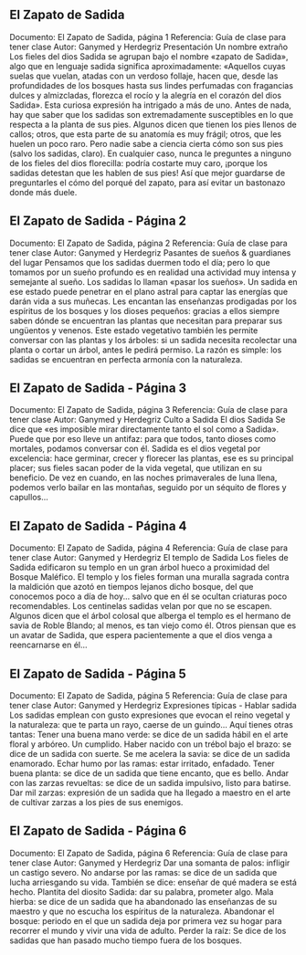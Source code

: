 ## El Zapato de Sadida
Documento: El Zapato de Sadida, página 1
Referencia: Guía de clase para tener clase
Autor: Ganymed y Herdegriz
Presentación
Un nombre extraño
Los fieles del dios Sadida se agrupan bajo el nombre «zapato de Sadida», algo que en lenguaje sadida significa aproximadamente: «Aquellos cuyas suelas que vuelan, atadas con un verdoso follaje, hacen que, desde las profundidades de los bosques hasta sus lindes perfumadas con fragancias dulces y almizcladas, florezca el rocío y la alegría en el corazón del dios Sadida». Esta curiosa expresión ha intrigado a más de uno. Antes de nada, hay que saber que los sadidas son extremadamente susceptibles en lo que respecta a la planta de sus pies. Algunos dicen que tienen los pies llenos de callos; otros, que esta parte de su anatomía es muy frágil; otros, que les huelen un poco raro. Pero nadie sabe a ciencia cierta cómo son sus pies (salvo los sadidas, claro). En cualquier caso, nunca le preguntes a ninguno de los fieles del dios florecilla: podría costarte muy caro, ¡porque los sadidas detestan que les hablen de sus pies! Así que mejor guardarse de preguntarles el cómo del porqué del zapato, para así evitar un bastonazo donde más duele.

## El Zapato de Sadida - Página 2
Documento: El Zapato de Sadida, página 2
Referencia: Guía de clase para tener clase
Autor: Ganymed y Herdegriz
Pasantes de sueños &amp; guardianes del lugar
Pensamos que los sadidas duermen todo el día; pero lo que tomamos por un sueño profundo es en realidad una actividad muy intensa y semejante al sueño. Los sadidas lo llaman «pasar los sueños». Un sadida en ese estado puede penetrar en el plano astral para captar las energías que darán vida a sus muñecas. Les encantan las enseñanzas prodigadas por los espíritus de los bosques y los dioses pequeños: gracias a ellos siempre saben dónde se encuentran las plantas que necesitan para preparar sus ungüentos y venenos. Este estado vegetativo también les permite conversar con las plantas y los árboles: si un sadida necesita recolectar una planta o cortar un árbol, antes le pedirá permiso. La razón es simple: los sadidas se encuentran en perfecta armonía con la naturaleza.

## El Zapato de Sadida - Página 3
Documento: El Zapato de Sadida, página 3
Referencia: Guía de clase para tener clase
Autor: Ganymed y Herdegriz
Culto a Sadida
El dios Sadida
Se dice que «es imposible mirar directamente tanto el sol como a Sadida». Puede que por eso lleve un antifaz: para que todos, tanto dioses como mortales, podamos conversar con él. Sadida es el dios vegetal por excelencia: hace germinar, crecer y florecer las plantas, ese es su principal placer; sus fieles sacan poder de la vida vegetal, que utilizan en su beneficio. De vez en cuando, en las noches primaverales de luna llena, podemos verlo bailar en las montañas, seguido por un séquito de flores y capullos...

## El Zapato de Sadida - Página 4
Documento: El Zapato de Sadida, página 4
Referencia: Guía de clase para tener clase
Autor: Ganymed y Herdegriz
El templo de Sadida
Los fieles de Sadida edificaron su templo en un gran árbol hueco a proximidad del Bosque Maléfico. El templo y los fieles forman una muralla sagrada contra la maldición que azotó en tiempos lejanos dicho bosque, del que conocemos poco a día de hoy... salvo que en él se ocultan criaturas poco recomendables. Los centinelas sadidas velan por que no se escapen.
Algunos dicen que el árbol colosal que alberga el templo es el hermano de savia de Roble Blando; al menos, es tan viejo como él. Otros piensan que es un avatar de Sadida, que espera pacientemente a que el dios venga a reencarnarse en él...

## El Zapato de Sadida - Página 5
Documento: El Zapato de Sadida, página 5
Referencia: Guía de clase para tener clase
Autor: Ganymed y Herdegriz
Expresiones típicas - Hablar sadida
Los sadidas emplean con gusto expresiones que evocan el reino vegetal y la naturaleza: que te parta un rayo, caerse de un guindo... Aquí tienes otras tantas:
Tener una buena mano verde: se dice de un sadida hábil en el arte floral y arbóreo. Un cumplido.
Haber nacido con un trébol bajo el brazo: se dice de un sadida con suerte.
Se me acelera la savia: se dice de un sadida enamorado.
Echar humo por las ramas: estar irritado, enfadado.
Tener buena planta: se dice de un sadida que tiene encanto, que es bello.
Andar con las zarzas revueltas: se dice de un sadida impulsivo, listo para batirse.
Dar mil zarzas: expresión de un sadida que ha llegado a maestro en el arte de cultivar zarzas a los pies de sus enemigos.

## El Zapato de Sadida - Página 6
Documento: El Zapato de Sadida, página 6
Referencia: Guía de clase para tener clase
Autor: Ganymed y Herdegriz
Dar una somanta de palos: infligir un castigo severo.
No andarse por las ramas: se dice de un sadida que lucha arriesgando su vida. También se dice: enseñar de qué madera se está hecho.
Plantita del diosito Sadida: dar su palabra, prometer algo.
Mala hierba: se dice de un sadida que ha abandonado las enseñanzas de su maestro y que no escucha los espíritus de la naturaleza.
Abandonar el bosque: periodo en el que un sadida deja por primera vez su hogar para recorrer el mundo y vivir una vida de adulto.
Perder la raíz: Se dice de los sadidas que han pasado mucho tiempo fuera de los bosques.
